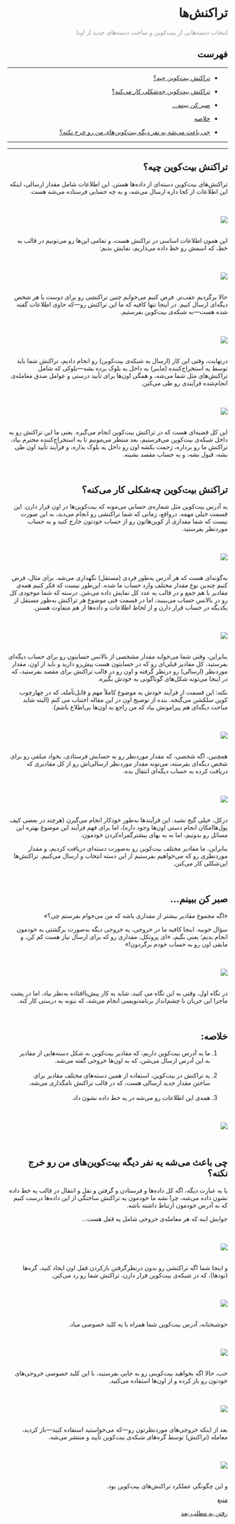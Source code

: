 <div dir="rtl">
    <h1>تراکنش‌ها</h1>
    <p><span style="color: #999999;"> انتخاب دسته‌هایی از بیت‌کوین و ساخت دسته‌های جدید از اونا.</span></p>
    <h2>فهرست</h2>
        <hr>
    <ul>
        <li>
            <p><a href="#1">تراکنش بیت‌کوین چیه؟</a></p>
        </li>
        <li>
            <p><a href="#2">تراکنش بیت‌کوین چه‌شکلی کار می‌کنه؟</a></p>
        </li>
        <li>
            <p><a href="#3">صبر کن ببینم...</a></p>
        </li>
        <li>
            <p><a href="#4">خلاصه</a></p>
        </li>
        <li>
            <p><a href="#5">چی باعث می‌شه یه نفر دیگه بیت‌کوین‌های من رو خرج نکنه؟</a></p>
        </li>
    </ul>
    <hr>
    <hr>
    <h2 id="1">تراکنش بیت‌کوین چیه؟</h2>
    <p>تراکنش‌های بیت‌کوین دسته‌ای از داده‌ها هستن. این اطلاعات شامل مقدار ارسالی، اینکه این اطلاعات از کجا داره ارسال می‌شه، و به چه حسابی فرستاده می‌شه هست.</p>
    <br><br><img src="https://learnmeabitcoin.com/beginners/images/transactions/png/01-transaction-table.png"><br><br>
    <p>این همون اطلاعات اساسی در تراکنش هست، و تمامی این‌ها رو می‌تونیم در قالب یه خط، که اسمش رو خط داده می‌ذاریم، نمایش بدیم:</p>
    <br><br><img src="https://learnmeabitcoin.com/beginners/images/transactions/png/01-transaction-table-data.png"><br><br>
    <p>حالا برگردیم عقب‌تر. فرض کنیم می‌خوایم چنین تراکنشی رو برای دوست یا هر شخص دیگه‌ای ارسال کنیم. در اینجا تنها کافیه که ما این تراکنش رو—که حاوی اطلاعات گفته شده هست—به شبکه‌ی بیت‌کوین بفرستیم.</p>
    <br><br><img src="https://learnmeabitcoin.com/beginners/images/transactions/png/01-transaction-table-data-network.png"><br><br>
    <p>درنهایت، وقتی این کار (ارسال به شبکه‌ی بیت‌کوین) رو انجام دادیم، تراکنش شما باید توسط یه استخراج‌کننده (ماینر) به داخل یه بلوک برده بشه—بلوکی که شامل تراکنش‌های مثل شما می‌شه، و همگی اون‌ها برای تأیید درستی و عوامل صدق معامله‌ی انجام‌شده فرآیندی رو طی
        می‌کنن.</p>
    <br><br><img src="https://learnmeabitcoin.com/beginners/images/transactions/png/01-transaction-table-data-network-mined.png"><br><br>
    <p>این کل قضیه‌ای هست که در تراکنش بیت‌کوین انجام می‌گیره. یعنی ما این تراکنش رو به داخل شبکه‌ی بیت‌کوین می‌فرستیم، بعد منتظر می‌مونیم تا یه استخراج‌کننده محترم بیاد، تراکنش ما رو برداره، زحمت بکشه اون رو داخل یه بلوک بذاره، و فرآیند تأیید اون طی بشه، قبول بشه، و به حساب مقصد بشینه.
    </p>
    <br>
    <h2 id="2">تراکنش بیت‌کوین چه‌شکلی کار می‌کنه؟</h2>
    <p>
        یه آدرس بیت‌کوین مثل شماره‌ی حسابی می‌مونه که بیت‌کوین‌ها در اون قرار دارن. این قسمت خیلی مهمه. درواقع، زمانی که شما تراکنشی رو انجام می‌دید، به این صورت نیست که شما مقداری از کوین‌هاتون رو از حساب خودتون خارج کنید و به حساب موردنظر بفرستید.
    </p>
    <br><br><img src="https://learnmeabitcoin.com/beginners/images/transactions/png/02-pot.png"><br><br>
    <p>به‌گونه‌ای هست که هر آدرس به‌طور فردی (مستقل) نگهداری می‌شه. برای مثال، فرض کنیم چندین نوع مقدار مختلف وارد حساب ما شده. این‌طور نیست که فکر کنیم همه‌ی مقادیر با هم جمع و در قالب یه عدد کل نمایش داده می‌شن. درسته که شما موجودی کل رو در بالانس حساب می‌بینید، اما در قسمت فنی موضوع هر تراکنش به‌طور مستقل از یکدیگه در حساب قرار دارن و از لحاظ اطلاعات و داده‌ها از هم متفاوت هستن.
    </p>
    <br><br><img src="https://learnmeabitcoin.com/beginners/images/transactions/png/02-address1.png"><br><br>
    <p>بنابراین، وقتی شما می‌خواید مقدار مشخصی از بالانس حسابتون رو برای حساب دیگه‌ای بفرستید، کل مقادیر قبلی‌ای رو که در حسابتون هست پیش‌رو دارید و باید از اون، مقدار موردنظر (ارسالی) رو درنظر گرفته و اون رو در قالب تراکنش برای مقصد بفرستید، که در اینجا می‌تونه شکل‌های گوناگونی به خودش بگیره.</p>
    <p>نکته: این قسمت از فرآیند خودش یه موضوع کاملاً مهم و قابل‌تأ‌مله، که در چهارچوب کوین سلکشن می‌گنجه. بنده از توضیح اون در این مقاله اجتناب می کنم (البته شاید مباحث دیگه‌ای هم پیرامونش بیاد که من راجع به اون‌ها بی‌اطلاع باشم).</p>
    <br><br><img src="https://learnmeabitcoin.com/beginners/images/transactions/png/02-address1-address2.png"><br><br>
    <p>همچنین، اگه شخصی، که مقدار موردنظر رو به حسابش فرستادی، بخواد مبلغی رو برای شخص دیگه‌ای بفرسته، می‌تونه مقدار موردنظر ارسالی‌اش رو از کل مقادیری که دریافت کرده به حساب دیگه‌ای انتقال بده.</p>
    <br><br><img src="https://learnmeabitcoin.com/beginners/images/transactions/png/02-address1-address2-address3.png"><br><br>
    <p>درکل، خیلی گیج نشید. این فرآیندها به‌طور خودکار انجام می‌گیرن (هرچند در بعضی کیف پول‌هاامکان انجام دستی اون‌ها وجود داره)، اما برای فهم فرآیند این موضوع بهتره این مسائل رو بدونیم، اما نه به بهای بیشترگمراه‌کردن خودمون.</p>
    <p>بنابراین، ما مقادیر مختلف بیت‌کوین رو به‌صورت دسته‌ای دریافت کردیم، و مقدار موردنظری رو که می‌خواهیم بفرستیم از این دسته انتخاب و ارسال می‌کنیم. تراکنش‌ها این‌شکلی کار می‌کنن.</p>
    <br>
    <h2 id="3">صبر کن ببینم...</h2>
    <p>«اگه مجموع مقادیر بیشتر از مقداری باشه که من می‌خوام بفرستم چی؟»</p>
    <p>سؤال خوبیه. اینجا کافیه ما در خروجی، یه خروجی دیگه به‌صورت برگشتی به خودمون انجام بدیم؛ یعنی بگیم، «ای پروتکل، مقداری رو که برای ارسال نیاز هست کم کن، و مابقی اون رو به حساب خودم برگردون!»</p>
    <br><br><img src="https://learnmeabitcoin.com/beginners/images/transactions/png/02-address1-address2-change.png"><br><br>
    <p>در نگاه اول، وقتی به این نگاه می کنید، شاید یه کار پیش‌پاافتاده به‌نظر بیاد، اما در پشت ماجرا این جریان با چشم‌انداز برنامه‌نویسی انجام می‌شه، که بتونه به درستی کار کنه.</p>
    <br>
    <h2 id="4">خلاصه:</h2>
    <ol>
        <li>ما یه آدرس بیت‌کوین داریم، که مقادیر بیت‌کوین به شکل دسته‌هایی از مقادیر به این آدرس ارسال می‌شن، که به اون‌ها خروجی گفته می‌شه.</li><br>
        <li>یه تراکنش در بیت‌کوین، استفاده از همین دسته‌های مختلف مقادیر برای ساختن مقدار جدید ارسالی هست، که در قالب تراکنش نامگذاری می‌شه.</li><br>
        <li>همه‌ی این اطلاعات رو می‌شه در یه خط داده نشون داد.</li>
    </ol>
    <br><br><img src="https://learnmeabitcoin.com/beginners/images/transactions/png/02-address1-address2-change-data.png"><br><br>
    <br>
    <h2 id="5">چی باعث می‌شه یه نفر دیگه بیت‌کوین‌های من رو خرج نکنه؟</h2>
    <p>یا به عبارت دیگه، اگه کل داده‌ها و فرستادن و گرفتن و نقل و انتقال در قالب یه خط داده نشون داده می‌شه، چرا نشه ما خودمون یه تراکنش ساختگی از این داده‌ها درست کنیم که به آدرس خودمون ارتباط داشته باشه.</p>
    <p>جوابش اینه که هر معامله‌ی خروجی شامل یه قفل هست...</p>
    <br><br><img src="https://learnmeabitcoin.com/beginners/images/transactions/png/03-output-locks.png"><br><br>
    <p>و اینجا شما اگه تراکنشی رو بدون درنظرگرفتن بازکردن قفل اون ایجاد کنید، گره‌ها (نودها)، که در شبکه‌ی بیت‌کوین قرار دارن، تراکنش شما رو رد می‌کنن.</p>
    <br><br><img src="https://learnmeabitcoin.com/beginners/images/transactions/png/03-output-locks-rejected.png"><br><br>
    <p>خوشبختانه، آدرس بیت‌کوین شما همراه با یه کلید خصوصی میاد.</p>
    <br><br><img src="https://learnmeabitcoin.com/beginners/images/transactions/png/03-address-key.png"><br><br>
    <p>خب، حالا اگه بخواهید بیت‌کوینی رو به جایی بفرستید، با این کلید خصوصی خروجی‌های خودتون رو باز کرده و از اون‌ها استفاده می‌کنید.</p>
    <br><br><img src="https://learnmeabitcoin.com/beginners/images/transactions/png/03-address-key-unlock.png"><br><br>
    <p>بعد از اینکه خروجی‌های موردنظرتون رو—که می‌خواستید استفاده کنید—باز کردید، معامله (تراکنش) توسط گره‌های شبکه‌ی بیت‌کوین تأیید و منتشر می‌شه.</p>
    <br><br><img src="https://learnmeabitcoin.com/beginners/images/transactions/png/03-output-locks-accepted.png"><br><br>
    <p>و این چگونگی عملکرد تراکنش‌های بیت‌کوین بود.</p>
    <p><a href="https://learnmeabitcoin.com/beginners/transactions">منبع</a></p>
    <p><a href="https://github.com/rezatajari/learnmeabitcoin/blob/master/04.%20Outputs.md">رفتن به مطلب بعد</a></p>
</div>
